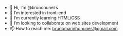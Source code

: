 - 👋 Hi, I’m @brunonunezs
- 👀 I’m interested in front-end
- 🌱 I’m currently learning HTML/CSS
- 💞️ I’m looking to collaborate on web sites development
- 📫 How to reach me: brunomarinhonunes@gmail.com

<!---
brunonunezs/brunonunezs is a ✨ special ✨ repository because its `README.md` (this file) appears on your GitHub profile.
You can click the Preview link to take a look at your changes.
--->
